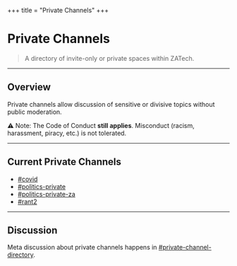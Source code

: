 +++
title = "Private Channels"
+++

# Private Channels

> A directory of invite-only or private spaces within ZATech.

---

## Overview
Private channels allow discussion of sensitive or divisive topics without public moderation.  

⚠️ Note: The Code of Conduct **still applies**. Misconduct (racism, harassment, piracy, etc.) is not tolerated.

---

## Current Private Channels
- [#covid](https://zatech.slack.com/archives/C02A7RUAJ12/p1628004300001500)
- [#politics-private](https://zatech.slack.com/archives/C02A7RUAJ12/p1628004133001000)
- [#politics-private-za](https://zatech.slack.com/archives/C02A7RUAJ12/p1629714436018800)
- [#rant2](https://zatech.slack.com/archives/C02A7RUAJ12/p1628004143001200)

---

## Discussion
Meta discussion about private channels happens in [#private-channel-directory](https://zatech.slack.com/archives/C02A7RUAJ12).
